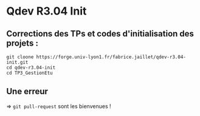 # Qdev R3.04 Init


## Corrections des TPs et codes d'initialisation des projets :

```
git cloone https://forge.univ-lyon1.fr/fabrice.jaillet/qdev-r3.04-init.git
cd qdev-r3.04-init
cd TP3_GestionEtu
```
## Une erreur

=> ``git pull-request`` sont les bienvenues ! 

